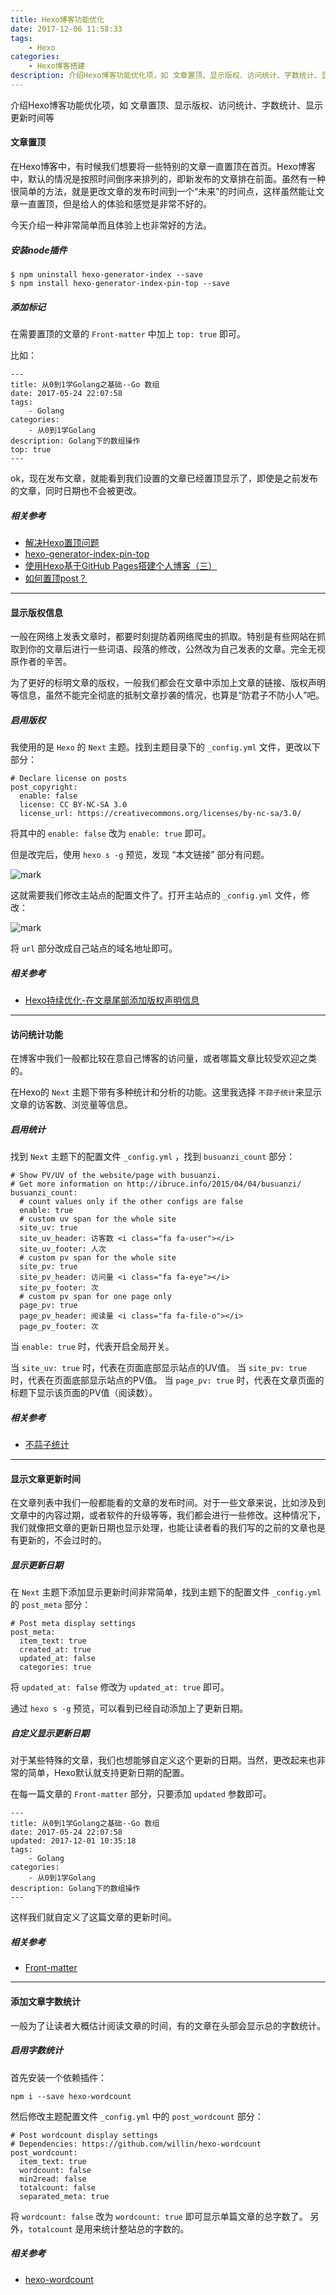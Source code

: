 ```yaml
---
title: Hexo博客功能优化
date: 2017-12-06 11:58:33
tags:
    - Hexo
categories: 
    - Hexo博客搭建
description: 介绍Hexo博客功能优化项，如 文章置顶、显示版权、访问统计、字数统计、显示更新时间等
---
```


介绍Hexo博客功能优化项，如 文章置顶、显示版权、访问统计、字数统计、显示更新时间等

#### 文章置顶

在Hexo博客中，有时候我们想要将一些特别的文章一直置顶在首页。Hexo博客中，默认的情况是按照时间倒序来排列的，即新发布的文章排在前面。虽然有一种很简单的方法，就是更改文章的发布时间到一个“未来”的时间点，这样虽然能让文章一直置顶，但是给人的体验和感觉是非常不好的。

今天介绍一种非常简单而且体验上也非常好的方法。

##### 安装node插件

```
$ npm uninstall hexo-generator-index --save
$ npm install hexo-generator-index-pin-top --save
```

##### 添加标记

在需要置顶的文章的 `Front-matter` 中加上 `top: true` 即可。

比如：

```
---
title: 从0到1学Golang之基础--Go 数组
date: 2017-05-24 22:07:58
tags:
    - Golang
categories: 
    - 从0到1学Golang
description: Golang下的数组操作
top: true
---

```

ok，现在发布文章，就能看到我们设置的文章已经置顶显示了，即使是之前发布的文章，同时日期也不会被更改。

##### 相关参考

* [解决Hexo置顶问题](http://www.netcan666.com/2015/11/22/%E8%A7%A3%E5%86%B3Hexo%E7%BD%AE%E9%A1%B6%E9%97%AE%E9%A2%98/)
* [hexo-generator-index-pin-top](https://github.com/netcan/hexo-generator-index-pin-top)
* [使用Hexo基于GitHub Pages搭建个人博客（三）](https://ehlxr.me/2016/08/30/%E4%BD%BF%E7%94%A8Hexo%E5%9F%BA%E4%BA%8EGitHub-Pages%E6%90%AD%E5%BB%BA%E4%B8%AA%E4%BA%BA%E5%8D%9A%E5%AE%A2%EF%BC%88%E4%B8%89%EF%BC%89/)
* [如何置顶post？](https://github.com/iissnan/hexo-theme-next/issues/415)

***

#### 显示版权信息

一般在网络上发表文章时，都要时刻提防着网络爬虫的抓取。特别是有些网站在抓取到你的文章后进行一些词语、段落的修改，公然改为自己发表的文章。完全无视原作者的辛苦。

为了更好的标明文章的版权，一般我们都会在文章中添加上文章的链接、版权声明等信息，虽然不能完全彻底的抵制文章抄袭的情况，也算是“防君子不防小人”吧。

##### 启用版权

我使用的是 `Hexo` 的 `Next` 主题。找到主题目录下的 `_config.yml` 文件，更改以下部分：

```
# Declare license on posts
post_copyright:
  enable: false
  license: CC BY-NC-SA 3.0
  license_url: https://creativecommons.org/licenses/by-nc-sa/3.0/

```

将其中的 `enable: false` 改为 `enable: true` 即可。

但是改完后，使用 `hexo s -g` 预览，发现 “本文链接” 部分有问题。

![mark](http://ouej55gp9.bkt.clouddn.com/blog/171206/Blk7gcB7CI.png?imageslim)

这就需要我们修改主站点的配置文件了。打开主站点的 `_config.yml` 文件，修改：

![mark](http://ouej55gp9.bkt.clouddn.com/blog/171206/LC91BEHEcg.png?imageslim)

将 `url` 部分改成自己站点的域名地址即可。

##### 相关参考

* [Hexo持续优化-在文章尾部添加版权声明信息](http://www.crocutax.com/2017/05/20/Hexo%E6%8C%81%E7%BB%AD%E4%BC%98%E5%8C%96-%E5%9C%A8%E6%96%87%E7%AB%A0%E5%B0%BE%E9%83%A8%E6%B7%BB%E5%8A%A0%E7%89%88%E6%9D%83%E5%A3%B0%E6%98%8E%E4%BF%A1%E6%81%AF/)

***

#### 访问统计功能

在博客中我们一般都比较在意自己博客的访问量，或者哪篇文章比较受欢迎之类的。

在Hexo的 `Next` 主题下带有多种统计和分析的功能。这里我选择 `不蒜子统计`来显示文章的访客数、浏览量等信息。

##### 启用统计

找到 `Next` 主题下的配置文件 `_config.yml` ，找到 `busuanzi_count` 部分：

```
# Show PV/UV of the website/page with busuanzi.
# Get more information on http://ibruce.info/2015/04/04/busuanzi/
busuanzi_count:
  # count values only if the other configs are false
  enable: true
  # custom uv span for the whole site
  site_uv: true
  site_uv_header: 访客数 <i class="fa fa-user"></i>
  site_uv_footer: 人次
  # custom pv span for the whole site
  site_pv: true
  site_pv_header: 访问量 <i class="fa fa-eye"></i>
  site_pv_footer: 次
  # custom pv span for one page only
  page_pv: true
  page_pv_header: 阅读量 <i class="fa fa-file-o"></i>
  page_pv_footer: 次

```

当 `enable: true` 时，代表开启全局开关。

当 `site_uv: true` 时，代表在页面底部显示站点的UV值。
当 `site_pv: true` 时，代表在页面底部显示站点的PV值。
当 `page_pv: true` 时，代表在文章页面的标题下显示该页面的PV值（阅读数）。

##### 相关参考

* [不蒜子统计](http://theme-next.iissnan.com/third-party-services.html#analytics-busuanzi)

***

#### 显示文章更新时间

在文章列表中我们一般都能看的文章的发布时间。对于一些文章来说，比如涉及到文章中的内容过期，或者软件的升级等等，我们都会进行一些修改。这种情况下，我们就像把文章的更新日期也显示处理，也能让读者看的我们写的之前的文章也是有更新的，不会过时的。

##### 显示更新日期

在 `Next` 主题下添加显示更新时间非常简单，找到主题下的配置文件 `_config.yml` 的 `post_meta` 部分：

```
# Post meta display settings
post_meta:
  item_text: true
  created_at: true
  updated_at: false
  categories: true

```

将 `updated_at: false` 修改为 `updated_at: true` 即可。 

通过 `hexo s -g` 预览，可以看到已经自动添加上了更新日期。

##### 自定义显示更新日期

对于某些特殊的文章，我们也想能够自定义这个更新的日期。当然，更改起来也非常的简单，Hexo默认就支持更新日期的配置。

在每一篇文章的 `Front-matter` 部分，只要添加 `updated` 参数即可。

```
---
title: 从0到1学Golang之基础--Go 数组
date: 2017-05-24 22:07:58
updated: 2017-12-01 10:35:18
tags:
    - Golang
categories: 
    - 从0到1学Golang
description: Golang下的数组操作
---
```

这样我们就自定义了这篇文章的更新时间。

##### 相关参考

* [Front-matter](https://hexo.io/zh-cn/docs/front-matter.html)

***

#### 添加文章字数统计

一般为了让读者大概估计阅读文章的时间，有的文章在头部会显示总的字数统计。

##### 启用字数统计

首先安装一个依赖插件：

```
npm i --save hexo-wordcount
```

然后修改主题配置文件 `_config.yml` 中的 `post_wordcount` 部分：

```
# Post wordcount display settings
# Dependencies: https://github.com/willin/hexo-wordcount
post_wordcount:
  item_text: true
  wordcount: false
  min2read: false
  totalcount: false
  separated_meta: true
```

将 `wordcount: false` 改为 `wordcount: true` 即可显示单篇文章的总字数了。
另外，`totalcount` 是用来统计整站总的字数的。

##### 相关参考

* [hexo-wordcount](https://github.com/willin/hexo-wordcount)
